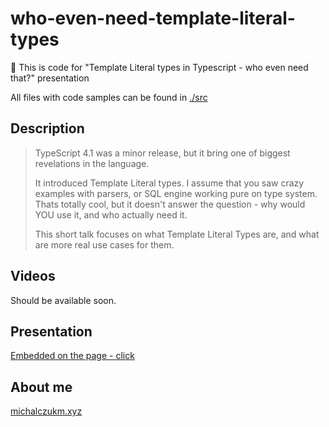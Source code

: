 # who-even-need-template-literal-types

👋 This is code for "Template Literal types in Typescript - who even need that?" presentation

All files with code samples can be found in [./src](./src)

## Description

> TypeScript 4.1 was a minor release, but it bring one of biggest revelations in the language.
>
> It introduced Template Literal types. I assume that you saw crazy examples with parsers, or SQL engine working pure on type system.
> Thats totally cool, but it doesn't answer the question - why would YOU use it, and who actually need it.
>
> This short talk focuses on what Template Literal Types are, and what are more real use cases for them.

## Videos

Should be available soon.

## Presentation

[Embedded on the page - click](https://michalczukm.github.io/typescript-who-even-need-template-literal-types-presentation/)

## About me

[michalczukm.xyz](https://michalczukm.xyz)
